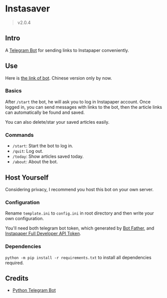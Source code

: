 # Instasaver
> v2.0.4
## Intro
A [Telegram Bot](https://core.telegram.org/bots/api) for sending links to Instapaper conveniently.

## Use
Here is [the link of bot](https://t.me/saveinstapaper_bot).
Chinese version only by now.

### Basics
After `/start` the bot, he will ask you to log in Instapaper account. Once logged in, you can send messages with links to the bot, then the article links can automatically be found and saved.

You can also delete/star your saved articles easily.

### Commands
- `/start`: Start the bot to log in.
- `/quit`: Log out.
- `/today`: Show articles saved today.
- `/about`: About the bot.

## Host Yourself
Considering privacy, I recommend you host this bot on your own server.

### Configuration
Rename `template.ini` to `config.ini` in root directory and then write your own configuration. 

You'll need both telegram bot token, which generated by [Bot Father](https://t.me/BotFather), and [Instapaper Full Developer API Token](https://www.instapaper.com/main/request_oauth_consumer_token).

### Dependencies
`python -m pip install -r requirements.txt` to install all dependencies required.


## Credits
- [Python Telegram Bot](https://python-telegram-bot.readthedocs.io/en/stable/index.html)
